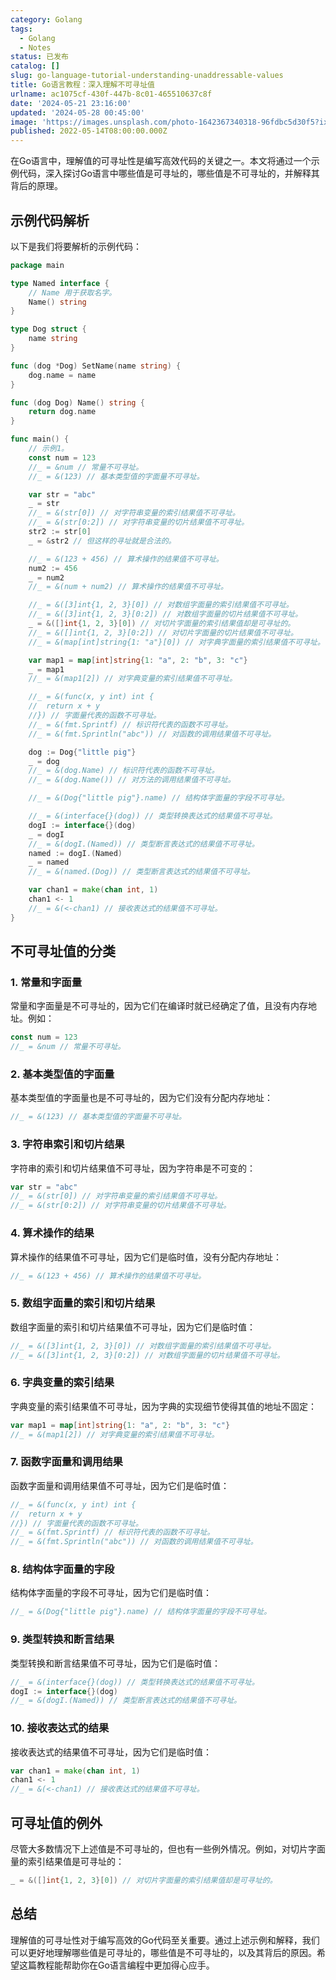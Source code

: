 ```yaml
---
category: Golang
tags:
  - Golang
  - Notes
status: 已发布
catalog: []
slug: go-language-tutorial-understanding-unaddressable-values
title: Go语言教程：深入理解不可寻址值
urlname: ac1075cf-430f-447b-8c01-465510637c8f
date: '2024-05-21 23:16:00'
updated: '2024-05-28 00:45:00'
image: 'https://images.unsplash.com/photo-1642367340318-96fdbc5d30f5?ixlib=rb-4.0.3&q=85&fm=jpg&crop=entropy&cs=srgb'
published: 2022-05-14T08:00:00.000Z
---
```


在Go语言中，理解值的可寻址性是编写高效代码的关键之一。本文将通过一个示例代码，深入探讨Go语言中哪些值是可寻址的，哪些值是不可寻址的，并解释其背后的原理。


## 示例代码解析


以下是我们将要解析的示例代码：


```go
package main

type Named interface {
	// Name 用于获取名字。
	Name() string
}

type Dog struct {
	name string
}

func (dog *Dog) SetName(name string) {
	dog.name = name
}

func (dog Dog) Name() string {
	return dog.name
}

func main() {
	// 示例1。
	const num = 123
	//_ = &num // 常量不可寻址。
	//_ = &(123) // 基本类型值的字面量不可寻址。

	var str = "abc"
	_ = str
	//_ = &(str[0]) // 对字符串变量的索引结果值不可寻址。
	//_ = &(str[0:2]) // 对字符串变量的切片结果值不可寻址。
	str2 := str[0]
	_ = &str2 // 但这样的寻址就是合法的。

	//_ = &(123 + 456) // 算术操作的结果值不可寻址。
	num2 := 456
	_ = num2
	//_ = &(num + num2) // 算术操作的结果值不可寻址。

	//_ = &([3]int{1, 2, 3}[0]) // 对数组字面量的索引结果值不可寻址。
	//_ = &([3]int{1, 2, 3}[0:2]) // 对数组字面量的切片结果值不可寻址。
	_ = &([]int{1, 2, 3}[0]) // 对切片字面量的索引结果值却是可寻址的。
	//_ = &([]int{1, 2, 3}[0:2]) // 对切片字面量的切片结果值不可寻址。
	//_ = &(map[int]string{1: "a"}[0]) // 对字典字面量的索引结果值不可寻址。

	var map1 = map[int]string{1: "a", 2: "b", 3: "c"}
	_ = map1
	//_ = &(map1[2]) // 对字典变量的索引结果值不可寻址。

	//_ = &(func(x, y int) int {
	//	return x + y
	//}) // 字面量代表的函数不可寻址。
	//_ = &(fmt.Sprintf) // 标识符代表的函数不可寻址。
	//_ = &(fmt.Sprintln("abc")) // 对函数的调用结果值不可寻址。

	dog := Dog{"little pig"}
	_ = dog
	//_ = &(dog.Name) // 标识符代表的函数不可寻址。
	//_ = &(dog.Name()) // 对方法的调用结果值不可寻址。

	//_ = &(Dog{"little pig"}.name) // 结构体字面量的字段不可寻址。

	//_ = &(interface{}(dog)) // 类型转换表达式的结果值不可寻址。
	dogI := interface{}(dog)
	_ = dogI
	//_ = &(dogI.(Named)) // 类型断言表达式的结果值不可寻址。
	named := dogI.(Named)
	_ = named
	//_ = &(named.(Dog)) // 类型断言表达式的结果值不可寻址。

	var chan1 = make(chan int, 1)
	chan1 <- 1
	//_ = &(<-chan1) // 接收表达式的结果值不可寻址。
}
```


## 不可寻址值的分类


### 1. 常量和字面量


常量和字面量是不可寻址的，因为它们在编译时就已经确定了值，且没有内存地址。例如：


```go
const num = 123
//_ = &num // 常量不可寻址。
```


### 2. 基本类型值的字面量


基本类型值的字面量也是不可寻址的，因为它们没有分配内存地址：


```go
//_ = &(123) // 基本类型值的字面量不可寻址。
```


### 3. 字符串索引和切片结果


字符串的索引和切片结果值不可寻址，因为字符串是不可变的：


```go
var str = "abc"
//_ = &(str[0]) // 对字符串变量的索引结果值不可寻址。
//_ = &(str[0:2]) // 对字符串变量的切片结果值不可寻址。
```


### 4. 算术操作的结果


算术操作的结果值不可寻址，因为它们是临时值，没有分配内存地址：


```go
//_ = &(123 + 456) // 算术操作的结果值不可寻址。
```


### 5. 数组字面量的索引和切片结果


数组字面量的索引和切片结果值不可寻址，因为它们是临时值：


```go
//_ = &([3]int{1, 2, 3}[0]) // 对数组字面量的索引结果值不可寻址。
//_ = &([3]int{1, 2, 3}[0:2]) // 对数组字面量的切片结果值不可寻址。
```


### 6. 字典变量的索引结果


字典变量的索引结果值不可寻址，因为字典的实现细节使得其值的地址不固定：


```go
var map1 = map[int]string{1: "a", 2: "b", 3: "c"}
//_ = &(map1[2]) // 对字典变量的索引结果值不可寻址。
```


### 7. 函数字面量和调用结果


函数字面量和调用结果值不可寻址，因为它们是临时值：


```go
//_ = &(func(x, y int) int {
//	return x + y
//}) // 字面量代表的函数不可寻址。
//_ = &(fmt.Sprintf) // 标识符代表的函数不可寻址。
//_ = &(fmt.Sprintln("abc")) // 对函数的调用结果值不可寻址。
```


### 8. 结构体字面量的字段


结构体字面量的字段不可寻址，因为它们是临时值：


```go
//_ = &(Dog{"little pig"}.name) // 结构体字面量的字段不可寻址。
```


### 9. 类型转换和断言结果


类型转换和断言结果值不可寻址，因为它们是临时值：


```go
//_ = &(interface{}(dog)) // 类型转换表达式的结果值不可寻址。
dogI := interface{}(dog)
//_ = &(dogI.(Named)) // 类型断言表达式的结果值不可寻址。
```


### 10. 接收表达式的结果


接收表达式的结果值不可寻址，因为它们是临时值：


```go
var chan1 = make(chan int, 1)
chan1 <- 1
//_ = &(<-chan1) // 接收表达式的结果值不可寻址。
```


## 可寻址值的例外


尽管大多数情况下上述值是不可寻址的，但也有一些例外情况。例如，对切片字面量的索引结果值是可寻址的：


```go
_ = &([]int{1, 2, 3}[0]) // 对切片字面量的索引结果值却是可寻址的。
```


## 总结


理解值的可寻址性对于编写高效的Go代码至关重要。通过上述示例和解释，我们可以更好地理解哪些值是可寻址的，哪些值是不可寻址的，以及其背后的原因。希望这篇教程能帮助你在Go语言编程中更加得心应手。

